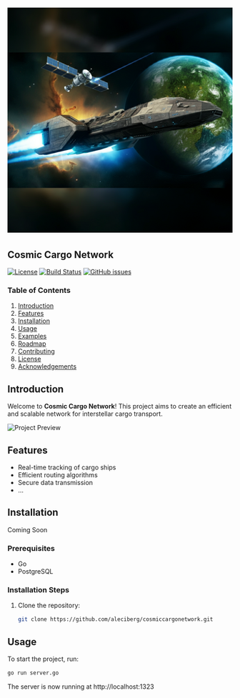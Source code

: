 # ![Cosmic Cargo Network](./assets/image_fx_.jpg)

## Cosmic Cargo Network

[![License](https://img.shields.io/badge/license-MIT-blue.svg)](LICENSE)
[![Build Status](https://travis-ci.org/yourusername/cosmiccargonetwork.svg?branch=master)](https://travis-ci.org/yourusername/cosmiccargonetwork)
[![GitHub issues](https://img.shields.io/github/issues/yourusername/cosmiccargonetwork.svg)](https://github.com/yourusername/cosmiccargonetwork/issues)

### Table of Contents

1. [Introduction](#introduction)
2. [Features](#features)
3. [Installation](#installation)
4. [Usage](#usage)
5. [Examples](#examples)
6. [Roadmap](#roadmap)
7. [Contributing](#contributing)
8. [License](#license)
9. [Acknowledgements](#acknowledgements)

## Introduction

Welcome to **Cosmic Cargo Network**! This project aims to create an efficient and scalable network for interstellar cargo transport.

![Project Preview](https://example.com/preview-image.png)

## Features

- Real-time tracking of cargo ships
- Efficient routing algorithms
- Secure data transmission
- ...

## Installation

Coming Soon

### Prerequisites

- Go
- PostgreSQL

### Installation Steps

1. Clone the repository:
   ```sh
   git clone https://github.com/aleciberg/cosmiccargonetwork.git
   ```

## Usage

To start the project, run:

```sh
go run server.go
```

The server is now running at http://localhost:1323
